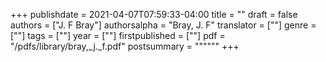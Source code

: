 +++
publishdate = 2021-04-07T07:59:33-04:00
title = ""
draft = false
authors = ["J. F Bray"]
authorsalpha = "Bray, J. F"
translator = [""]
genre = [""]
tags = [""]
year = ["<no value>"]
firstpublished = [""]
pdf = "/pdfs/library/bray,_j._f.pdf"
postsummary = """"""
+++
